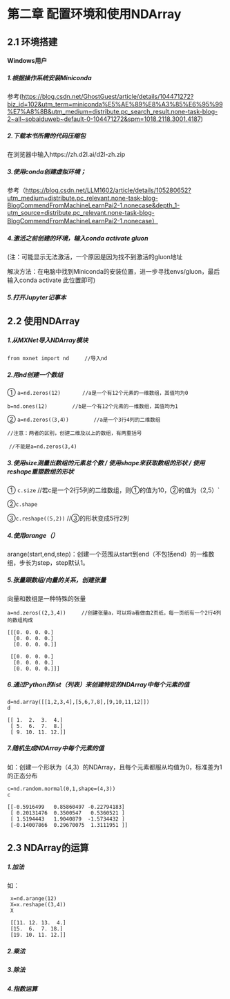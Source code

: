 

# 第二章 配置环境和使用NDArray

## 2.1 环境搭建

#### Windows用户

##### 1.根据操作系统安装Miniconda

参考(https://blog.csdn.net/GhostGuest/article/details/104471272?biz_id=102&utm_term=miniconda%E5%AE%89%E8%A3%85%E6%95%99%E7%A8%8B&utm_medium=distribute.pc_search_result.none-task-blog-2~all~sobaiduweb~default-0-104471272&spm=1018.2118.3001.4187)

##### 2.下载本书所需的代码压缩包

在浏览器中输入https://zh.d2l.ai/d2l-zh.zip

##### 3.使用conda创建虚拟环境；

参考（https://blog.csdn.net/LLM1602/article/details/105280652?utm_medium=distribute.pc_relevant.none-task-blog-BlogCommendFromMachineLearnPai2-1.nonecase&depth_1-utm_source=distribute.pc_relevant.none-task-blog-BlogCommendFromMachineLearnPai2-1.nonecase）

##### 4.激活之前创建的环境，输入conda activate gluon

(注：可能显示无法激活，一个原因是因为找不到激活的gluon地址

解决方法：在电脑中找到Miniconda的安装位置，进一步寻找envs/gluon，最后输入conda activate 此位置即可)

##### 5.打开Jupyter记事本



## 2.2 使用NDArray

##### 1.从MXNet导入NDArray模块

`from mxnet import nd     //导入nd`

##### 2.用nd创建一个数组

① `a=nd.zeros(12)		//a是一个有12个元素的一维数组，其值均为0`

​     `b=nd.ones(12)		//b是一个有12个元素的一维数组，其值均为1`

② `a=nd.zeros(（3,4）)		//a是一个3行4列的二维数组`

​												`//注意：两者的区别，创建二维及以上的数组，有两重括号`

​												`//不能是a=nd.zeros(3,4)`

##### 3.使用size测量出数组的元素总个数  /  使用shape来获取数组的形状  /  使用reshape重塑数组的形状

① `c.size`		//若c是一个2行5列的二维数组，则①的值为10，②的值为（2,5）`

②`c.shape`

③`c.reshape((5,2))`		//③的形状变成5行2列

##### 4.使用arange（）

arange(start,end,step)：创建一个范围从start到end（不包括end）的一维数组，步长为step，step默认1。

##### 5.张量跟数组/向量的关系，创建张量

向量和数组是一种特殊的张量

```
a=nd.zeros((2,3,4))		//创建张量a，可以将a看做由2页纸，每一页纸有一个2行4列的数组构成
```

```
[[[0. 0. 0. 0.]
  [0. 0. 0. 0.]
  [0. 0. 0. 0.]]

 [[0. 0. 0. 0.]
  [0. 0. 0. 0.]
  [0. 0. 0. 0.]]]
```

##### 6.通过Python的list（列表）来创建特定的NDArray中每个元素的值

```
d=nd.array([[1,2,3,4],[5,6,7,8],[9,10,11,12]])
d
```

```
[[ 1.  2.  3.  4.]
 [ 5.  6.  7.  8.]
 [ 9. 10. 11. 12.]]
```

##### 7.随机生成NDArray中每个元素的值

如：创建一个形状为（4,3）的NDArray，且每个元素都服从均值为0，标准差为1的正态分布

```
c=nd.random.normal(0,1,shape=(4,3))
c
```

```
[[-0.5916499   0.85860497 -0.22794183]
 [ 0.20131476  0.3500547   0.5360521 ]
 [ 1.5194443   1.9040879  -1.5734432 ]
 [-0.14007866  0.29670075  1.3111951 ]]
```

## 2.3 NDArray的运算

##### 1.加法

如：

```
 x=nd.arange(12)
 X=x.reshape((3,4))
 X
```

```
 [[11. 12. 13.  4.]
 [15.  6.  7. 18.]
 [19. 10. 11. 12.]]
```

##### 2.乘法

##### 3.除法

##### 4.指数运算